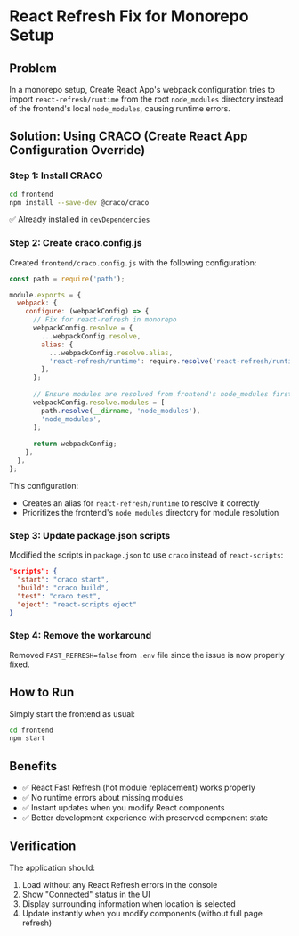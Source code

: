 # React Refresh Fix for Monorepo Setup

## Problem
In a monorepo setup, Create React App's webpack configuration tries to import `react-refresh/runtime` from the root `node_modules` directory instead of the frontend's local `node_modules`, causing runtime errors.

## Solution: Using CRACO (Create React App Configuration Override)

### Step 1: Install CRACO
```bash
cd frontend
npm install --save-dev @craco/craco
```
✅ Already installed in `devDependencies`

### Step 2: Create craco.config.js
Created `frontend/craco.config.js` with the following configuration:

```javascript
const path = require('path');

module.exports = {
  webpack: {
    configure: (webpackConfig) => {
      // Fix for react-refresh in monorepo
      webpackConfig.resolve = {
        ...webpackConfig.resolve,
        alias: {
          ...webpackConfig.resolve.alias,
          'react-refresh/runtime': require.resolve('react-refresh/runtime'),
        },
      };
      
      // Ensure modules are resolved from frontend's node_modules first
      webpackConfig.resolve.modules = [
        path.resolve(__dirname, 'node_modules'),
        'node_modules',
      ];
      
      return webpackConfig;
    },
  },
};
```

This configuration:
- Creates an alias for `react-refresh/runtime` to resolve it correctly
- Prioritizes the frontend's `node_modules` directory for module resolution

### Step 3: Update package.json scripts
Modified the scripts in `package.json` to use `craco` instead of `react-scripts`:

```json
"scripts": {
  "start": "craco start",
  "build": "craco build",
  "test": "craco test",
  "eject": "react-scripts eject"
}
```

### Step 4: Remove the workaround
Removed `FAST_REFRESH=false` from `.env` file since the issue is now properly fixed.

## How to Run
Simply start the frontend as usual:
```bash
cd frontend
npm start
```

## Benefits
- ✅ React Fast Refresh (hot module replacement) works properly
- ✅ No runtime errors about missing modules
- ✅ Instant updates when you modify React components
- ✅ Better development experience with preserved component state

## Verification
The application should:
1. Load without any React Refresh errors in the console
2. Show "Connected" status in the UI
3. Display surrounding information when location is selected
4. Update instantly when you modify components (without full page refresh)
